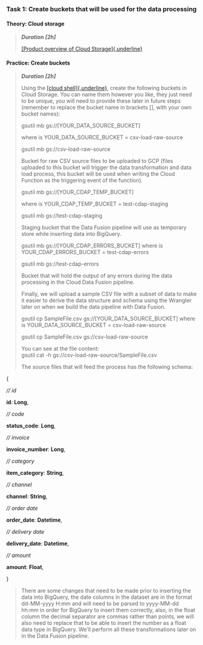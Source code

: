 ### **Task 1: Create buckets that will be used for the data processing**

#### **Theory: Cloud storage** 

> ***Duration \[2h\]***
>
> [[Product overview of Cloud
> Storage]{.underline}](https://cloud.google.com/storage/docs/introduction)

#### **Practice: Create buckets**

> ***Duration \[2h\]***
>
> Using the [[cloud
> shell]{.underline}](https://cloud.google.com/shell/docs/launching-cloud-shell),
> create the following buckets in Cloud Storage. You can name them
> however you like, they just need to be unique, you will need to
> provide these later in future steps (remember to replace the bucket
> name in brackets \[\], with your own bucket names):
>
> gsutil mb gs://\[YOUR_DATA_SOURCE_BUCKET\]
>
> where is YOUR_DATA_SOURCE_BUCKET = csv-load-raw-source
>
> gsutil mb gs://csv-load-raw-source
>
> Bucket for raw CSV source files to be uploaded to GCP (files uploaded
> to this bucket will trigger the data transformation and data load
> process, this bucket will be used when writing the Cloud Function as
> the triggering event of the function).
>
> gsutil mb gs://\[YOUR_CDAP_TEMP_BUCKET\]
>
> where is YOUR_CDAP_TEMP_BUCKET = test-cdap-staging
>
> gsutil mb gs://test-cdap-staging
>
> Staging bucket that the Data Fusion pipeline will use as temporary
> store while inserting data into BigQuery.
>
> gsutil mb gs://\[YOUR_CDAP_ERRORS_BUCKET\] where is
> YOUR_CDAP_ERRORS_BUCKET = test-cdap-errors
>
> gsutil mb gs://test-cdap-errors
>
> Bucket that will hold the output of any errors during the data
> processing in the Cloud Data Fusion pipeline.
>
> Finally, we will upload a sample CSV file with a subset of data to
> make it easier to derive the data structure and schema using the
> Wrangler later on when we build the data pipeline with Data Fusion.
>
> gsutil cp SampleFile.csv gs://\[YOUR_DATA_SOURCE_BUCKET\] where is
> YOUR_DATA_SOURCE_BUCKET = csv-load-raw-source
>
> gsutil cp SampleFile.csv gs://csv-load-raw-source
>
> You can see at the file content:\
> gsutil cat -h gs://csv-load-raw-source/SampleFile.csv
>
> The source files that will feed the process has the following schema:

{

*// id*

**id**: **Long**,

*// code*

**status_code**: **Long**,

*// invoice*

**invoice_number**: **Long**,

*// category*

**item_category**: **String**,

*// channel*

**channel**: **String**,

*// order date*

**order_date**: **Datetime**,

*// delivery date*

**delivery_date**: **Datetime**,

*// amount*

**amount**: **Float**,

}

> There are some changes that need to be made prior to inserting the
> data into BigQuery, the date columns in the dataset are in the format
> dd-MM-yyyy H:mm and will need to be parsed to yyyy-MM-dd hh:mm in
> order for BigQuery to insert them correctly, also, in the float column
> the decimal separator are commas rather than points, we will also need
> to replace that to be able to insert the number as a float data type
> in BigQuery. We'll perform all these transformations later on in the
> Data Fusion pipeline.


